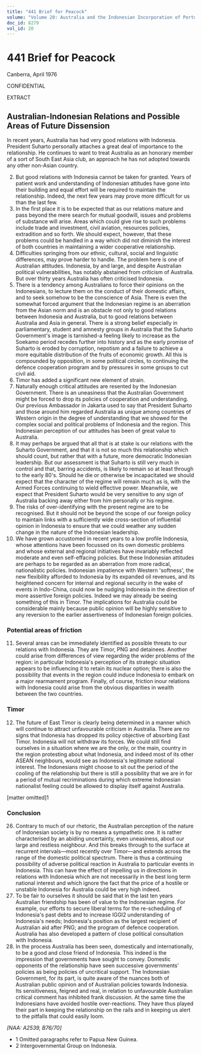 ```yaml
---
title: "441 Brief for Peacock"
volume: "Volume 20: Australia and the Indonesian Incorporation of Portuguese Timor, 1974-1976"
doc_id: 8279
vol_id: 20
---
```


# 441 Brief for Peacock

Canberra, April 1976

CONFIDENTIAL

EXTRACT

## Australian-Indonesian Relations and Possible Areas of Future Dissension

In recent years, Australia has had very good relations with Indonesia. President Suharto personally attaches a great deal of importance to the relationship. He continues to want to treat Australia as an honorary member of a sort of South East Asia club, an approach he has not adopted towards any other non-Asian country.

  2. But good relations with Indonesia cannot be taken for granted. Years of patient work and understanding of Indonesian attitudes have gone into their building and equal effort will be required to maintain the relationship. Indeed, the next few years may prove more difficult for us than the last few.
  3. In the first place it is to be expected that as our relations mature and pass beyond the mere search for mutual goodwill, issues and problems of substance will arise. Areas which could give rise to such problems include trade and investment, civil aviation, resources policies, extradition and so forth. We should expect, however, that these problems could be handled in a way which did not diminish the interest of both countries in maintaining a wider cooperative relationship.
  4. Difficulties springing from our ethnic, cultural, social and linguistic differences, may prove harder to handle. The problem here is one of Australian attitudes. Indonesia, by and large, and despite Australian political vulnerabilities, has notably abstained from criticism of Australia. But over thirty years Australia has often criticised Indonesia.
  5. There is a tendency among Australians to force their opinions on the Indonesians, to lecture them on the conduct of their domestic affairs, and to seek somehow to be the conscience of Asia. There is even the somewhat forced argument that the Indonesian regime is an aberration from the Asian norm and is an obstacle not only to good relations between Indonesia and Australia, but to good relations between Australia and Asia in general. There is a strong belief especially in parliamentary, student and amnesty groups in Australia that the Suharto Government's image is tarnished-a feeling likely to increase as the Soekamo period recedes further into history and as the early promise of Suharto is eroded by corruption, nepotism and a failure to achieve a more equitable distribution of the fruits of economic growth. All this is compounded by opposition, in some political circles, to continuing the defence cooperation program and by pressures in some groups to cut civil aid.
  6. Timor has added a significant new element of strain.
  7. Naturally enough critical attitudes are resented by the Indonesian Government. There is an uneasiness that the Australian Government might be forced to drop its policies of cooperation and understanding. Our previous Ambassador in Jakarta used to say that President Suharto and those around him regarded Australia as unique among countries of Western origin in the degree of understanding that we showed for the complex social and political problems of Indonesia and the region. This Indonesian perception of our attitudes has been of great value to Australia.
  8. It may perhaps be argued that all that is at stake is our relations with the Suharto Government, and that it is not so much this relationship which should count, but rather that with a future, more democratic Indonesian leadership. But our assessment is that Suharto is still very much in control and that, barring accidents, is likely to remain so at least through to the early 80's. Should he die or otherwise be incapacitated we should expect that the character of the regime will remain much as is, with the Armed Forces continuing to wield effective power. Meanwhile, we expect that President Suharto would be very sensitive to any sign of Australia backing away either from him personally or his regime.
  9. The risks of over-identifying with the present regime are to be recognised. But it should not be beyond the scope of our foreign policy to maintain links with a sufficiently wide cross­-section of influential opinion in Indonesia to ensure that we could weather any sudden change in the nature of the Indonesian leadership.
  10. We have grown accustomed in recent years to a low profile Indonesia, whose attentions have been focussed on its own domestic problems and whose external and regional initiatives have invariably reflected moderate and even self-effacing policies. But these Indonesian attitudes are perhaps to be regarded as an aberration from more radical, nationalistic policies. Indonesian impatience with Western 'softness', the new flexibility afforded to Indonesia by its expanded oil revenues, and its heightened concern for internal and regional security in the wake of events in Indo-China, could now be nudging Indonesia in the direction of more assertive foreign policies. Indeed we may already be seeing something of this in Timor. The implications for Australia could be considerable mainly because public opinion will be highly sensitive to any reversion to the earlier assertiveness of Indonesian foreign policies.



### Potential areas of friction

  11. Several areas can be immediately identified as possible threats to our relations with Indonesia. They are Timor, PNG and detainees. Another could arise from differences of view regarding the wider problems of the region: in particular Indonesia's perception of its strategic situation appears to be influencing it to retain its nuclear option; there is also the possibility that events in the region could induce Indonesia to embark on a major rearmament program. Finally, of course, friction inour relations with Indonesia could arise from the obvious disparities in wealth between the two countries.



### Timor

  12. The future of East Timor is clearly being determined in a manner which will continue to attract unfavourable criticism in Australia. There are no signs that Indonesia has dropped its policy objective of absorbing East Timor. Indonesia will not withdraw its forces. We could still find ourselves in a situation where we are the only, or the main, country in the region protesting about what Indonesia, and indeed most of its other ASEAN neighbours, would see as Indonesia's legitimate national interest. The Indonesians might choose to sit out the period of the cooling of the relationship but there is still a possibility that we are in for a period of mutual recriminations during which extreme Indonesian nationalist feeling could be allowed to display itself against Australia.



[matter omitted]1

### Conclusion

  26. Contrary to much of our rhetoric, the Australian perception of the nature of Indonesian society is by no means a sympathetic one. It is rather characterised by an abiding uncertainty, even uneasiness, about our large and restless neighbour. And this breaks through to the surface at recurrent intervals—most recently over Timor—and extends across the range of the domestic political spectrum. There is thus a continuing possibility of adverse political reaction in Australia to particular events in Indonesia. This can have the effect of impelling us in directions in relations with Indonesia which are not necessarily in the best long term national interest and which ignore the fact that the price of a hostile or unstable Indonesia for Australia could be very high indeed.
  27. To be fair to ourselves it should be said that in the last ten years Australian friendship has been of value to the Indonesian regime. For example, our efforts to secure liberal terms for the re-scheduling of Indonesia's past debts and to increase IGGI2 understanding of Indonesia's needs; Indonesia's position as the largest recipient of Australian aid after PNG; and the program of defence cooperation. Australia has also developed a pattern of close political consultation with Indonesia.
  28. In the process Australia has been seen, domestically and internationally, to be a good and close friend of Indonesia. This indeed is the impression that governments have sought to convey. Domestic opponents of the relationship have seen successive governments' policies as being policies of uncritical support. The Indonesian Government, for its part, is quite aware of the nuances both of Australian public opinion and of Australian policies towards Indonesia. Its sensitiveness, feigned and real, in relation to unfavourable Australian critical comment has inhibited frank discussion. At the same time the Indonesians have avoided hostile over-reactions. They have thus played their part in keeping the relationship on the rails and in keeping us alert to the pitfalls that could easily loom.



_[NAA: A2539, B76/70]_

  * 1 Omitted paragraphs refer to Papua New Guinea.
  * 2 Intergovernmental Group on Indonesia.


